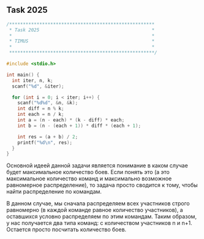 ## Task 2025

```c
/*****************************************************
 * Task 2025                                         *
 *                                                   *
 * TIMUS                                             *
 *                                                   *
 *****************************************************/

#include <stdio.h>

int main() {
  int iter, n, k;
  scanf("%d", &iter);

  for (int i = 0; i < iter; i++) {
    scanf("%d%d", &n, &k);
    int diff = n % k;
    int each = n / k;
    int a = (n - each) * (k - diff) * each;
    int b = (n - (each + 1)) * diff * (each + 1);

    int res = (a + b) / 2;
    printf("%d\n", res);
  }
}

```

Основной идеей данной задачи является понимание в каком случае будет максимальное количество боев. Если понять это (а это максимальное количество команд и максимально возможное равномерное распределение), то задача просто сводится к тому, чтобы найти распределение по командам.

В данном случае, мы сначала распределяем всех участников строго равномерно (в каждой команде равное количество участников), а оставшихся условно распределяем по этим командам. Таким образом, у нас получается два типа команд: с количеством участников n и n+1. Остается просто посчитать количество боев.